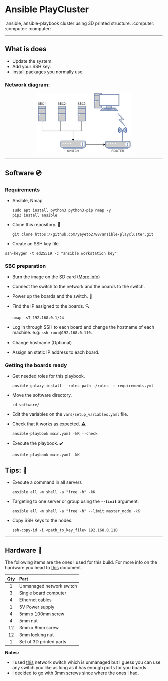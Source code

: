 # Ansible PlayCluster

<!-- Project images -->

<img src="" width="500"/>
<qoute>
ansible, ansible-playbook cluster using 3D printed structure.
</qoute> 
:computer: :computer: :computer:

---

## What is does

- Update the system.
- Add your SSH key.
- Install packages you normally use.

### Network diagram:

<div style="text-align:center"><img src="./docs/images/network_diagram.png" width="300"/></div>

---

## Software :cd:

### Requirements

- Ansible, Nmap

  ```shell
  sudo apt install python3 python3-pip nmap -y
  pip3 install ansible
  ```

- Clone this repository. :dancers:

  ```shell
  git clone https://github.com/yeyeto2788/ansible-playcluster.git
  ```

- Create an SSH key file.

```shell
ssh-keygen -t ed25519 -c "ansible workstation key"
```

### SBC preparation

- Burn the image on the SD card ([More Info](https://www.raspberrypi.org/documentation/installation/installing-images/))
- Connect the switch to the network and the boards to the switch.
- Power up the boards and the switch. :electric_plug:
- Find the IP assigned to the boards. :mag:

  ```shell
  nmap -sT 192.168.0.1/24
  ```

- Log in through SSH to each board and change the hostname of each machine. e.g: `ssh root@192.168.0.110`.
- Change hostname (Optional)
- Assign an static IP address to each board.

### Getting the boards ready

- Get needed roles for this playbook.

  ```shell
  ansible-galaxy install --roles-path ./roles -r requirements.yml
  ```

- Move the software directory.

  ```shell
  cd software/
  ```

- Edit the variables on the `vars/setup_variables.yaml` file.

- Check that it works as expected. :warning:

  ```shell
  ansible-playbook main.yaml -kK --check
  ```

- Execute the playbook. :heavy_check_mark:

  ```shell
  ansible-playbook main.yaml -kK
  ```

## Tips: :penguin:

- Execute a command in all servers

  ```shell
  ansible all -m shell -a "free -h" -kK
  ```

- Targeting to one server or group using the **`--limit`** argument.

  ```shell
  ansible all -m shell -a "free -h" --limit master_node -kK
  ```

- Copy SSH keys to the nodes.

  ```shell
  ssh-copy-id -i <path_to_key_file> 192.168.0.110
  ```

---

## Hardware :hammer:

The following items are the ones I used for this build. For more info on the hardware you head to [this](./docs/hardware.md) document.

| Qty | Part                     |
| :-: | :----------------------- |
|  1  | Unmanaged network switch |
|  3  | Single board computer    |
|  4  | Ethernet cables          |
|  1  | 5V Power supply          |
|  4  | 5mm x 100mm screw        |
|  4  | 5mm nut                  |
| 12  | 3mm x 8mm screw          |
| 12  | 3mm locking nut          |
|  1  | Set of 3D printed parts  |

**Notes:**

- I used [this](https://eu.dlink.com/uk/en/products/go-sw-5e) network switch which is unmanaged but I guess you can use any switch you like as long as it has enough ports for you boards.
- I decided to go with 3mm screws since where the ones I had.
